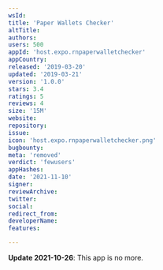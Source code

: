 ```yaml
---
wsId: 
title: 'Paper Wallets Checker'
altTitle: 
authors: 
users: 500
appId: 'host.expo.rnpaperwalletchecker'
appCountry: 
released: '2019-03-20'
updated: '2019-03-21'
version: '1.0.0'
stars: 3.4
ratings: 5
reviews: 4
size: '15M'
website: 
repository: 
issue: 
icon: 'host.expo.rnpaperwalletchecker.png'
bugbounty: 
meta: 'removed'
verdict: 'fewusers'
appHashes: 
date: '2021-11-10'
signer: 
reviewArchive: 
twitter: 
social: 
redirect_from: 
developerName: 
features: 

---
```


**Update 2021-10-26**: This app is no more.

